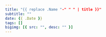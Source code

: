 ```yaml
---
title: "{{ replace .Name "-" " " | title }}"
subtitle: ""
date: {{ .Date }}
tags: []
bigimg: [{ src: "", desc: "" }] 
---
```

